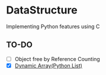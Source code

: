 # DataStructure
Implementing Python features using C

## TO-DO
- [ ] Object free by Reference Counting
- [x] [Dynamic Array(Python List)](dynamicArray)
